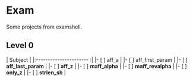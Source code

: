 # Exam
Some projects from examshell.

## Level 0

| Subject                  |
|:----------------------  :|
|- [ ] aff_a               |
|- [ ] aff_first_param     |
|- [ ] **aff_last_param**  |
|- [ ]  **aff_z**          |
|- [ ] **maff_alpha**      |
|- [ ] **maff_revalpha**   |
|- [ ] **only_z**          |
|- [ ] **strlen_sh**       |
